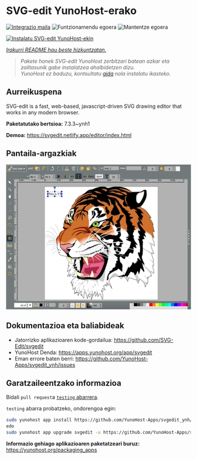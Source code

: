 <!--
Ohart ongi: README hau automatikoki sortu da <https://github.com/YunoHost/apps/tree/master/tools/readme_generator>ri esker
EZ editatu eskuz.
-->

# SVG-edit YunoHost-erako

[![Integrazio maila](https://dash.yunohost.org/integration/svgedit.svg)](https://ci-apps.yunohost.org/ci/apps/svgedit/) ![Funtzionamendu egoera](https://ci-apps.yunohost.org/ci/badges/svgedit.status.svg) ![Mantentze egoera](https://ci-apps.yunohost.org/ci/badges/svgedit.maintain.svg)

[![Instalatu SVG-edit YunoHost-ekin](https://install-app.yunohost.org/install-with-yunohost.svg)](https://install-app.yunohost.org/?app=svgedit)

*[Irakurri README hau beste hizkuntzatan.](./ALL_README.md)*

> *Pakete honek SVG-edit YunoHost zerbitzari batean azkar eta zailtasunik gabe instalatzea ahalbidetzen dizu.*  
> *YunoHost ez baduzu, kontsultatu [gida](https://yunohost.org/install) nola instalatu ikasteko.*

## Aurreikuspena

SVG-edit is a fast, web-based, javascript-driven SVG drawing editor that works in any modern browser.


**Paketatutako bertsioa:** 7.3.3~ynh1

**Demoa:** <https://svgedit.netlify.app/editor/index.html>

## Pantaila-argazkiak

![SVG-edit(r)en pantaila-argazkia](./doc/screenshots/screenshot.png)

## Dokumentazioa eta baliabideak

- Jatorrizko aplikazioaren kode-gordailua: <https://github.com/SVG-Edit/svgedit>
- YunoHost Denda: <https://apps.yunohost.org/app/svgedit>
- Eman errore baten berri: <https://github.com/YunoHost-Apps/svgedit_ynh/issues>

## Garatzaileentzako informazioa

Bidali `pull request`a [`testing` abarrera](https://github.com/YunoHost-Apps/svgedit_ynh/tree/testing).

`testing` abarra probatzeko, ondorengoa egin:

```bash
sudo yunohost app install https://github.com/YunoHost-Apps/svgedit_ynh/tree/testing --debug
edo
sudo yunohost app upgrade svgedit -u https://github.com/YunoHost-Apps/svgedit_ynh/tree/testing --debug
```

**Informazio gehiago aplikazioaren paketatzeari buruz:** <https://yunohost.org/packaging_apps>
